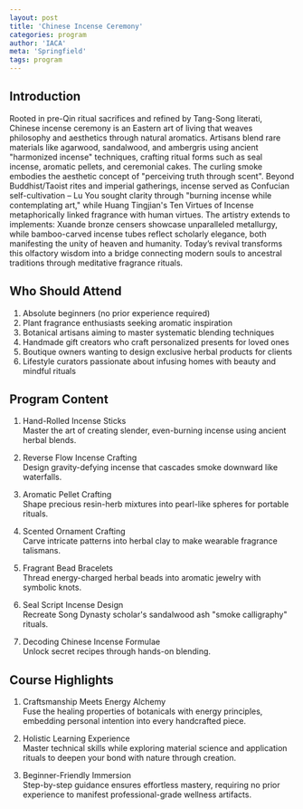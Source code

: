 ```yaml
---
layout: post
title: 'Chinese Incense Ceremony'
categories: program
author: 'IACA'
meta: 'Springfield'
tags: program
---
```


## Introduction

Rooted in pre-Qin ritual sacrifices and refined by Tang-Song literati, Chinese incense ceremony is an Eastern art of living that weaves philosophy and aesthetics through natural aromatics. Artisans blend rare materials like agarwood, sandalwood, and ambergris using ancient "harmonized incense" techniques, crafting ritual forms such as seal incense, aromatic pellets, and ceremonial cakes. The curling smoke embodies the aesthetic concept of "perceiving truth through scent". Beyond Buddhist/Taoist rites and imperial gatherings, incense served as Confucian self-cultivation – Lu You sought clarity through "burning incense while contemplating art," while Huang Tingjian's Ten Virtues of Incense metaphorically linked fragrance with human virtues. The artistry extends to implements: Xuande bronze censers showcase unparalleled metallurgy, while bamboo-carved incense tubes reflect scholarly elegance, both manifesting the unity of heaven and humanity. Today’s revival transforms this olfactory wisdom into a bridge connecting modern souls to ancestral traditions through meditative fragrance rituals.

## Who Should Attend

1. Absolute beginners (no prior experience required)
2. Plant fragrance enthusiasts seeking aromatic inspiration
3. Botanical artisans aiming to master systematic blending techniques
4. Handmade gift creators who craft personalized presents for loved ones
5. Boutique owners wanting to design exclusive herbal products for clients
6. Lifestyle curators passionate about infusing homes with beauty and mindful rituals

## Program Content

1. Hand-Rolled Incense Sticks  
   Master the art of creating slender, even-burning incense using ancient herbal blends.

2. Reverse Flow Incense Crafting  
   Design gravity-defying incense that cascades smoke downward like waterfalls.

3. Aromatic Pellet Crafting  
   Shape precious resin-herb mixtures into pearl-like spheres for portable rituals.

4. Scented Ornament Crafting  
   Carve intricate patterns into herbal clay to make wearable fragrance talismans.

5. Fragrant Bead Bracelets  
   Thread energy-charged herbal beads into aromatic jewelry with symbolic knots.

6. Seal Script Incense Design  
   Recreate Song Dynasty scholar's sandalwood ash "smoke calligraphy" rituals.

7. Decoding Chinese Incense Formulae  
   Unlock secret recipes through hands-on blending.

## Course Highlights

1. Craftsmanship Meets Energy Alchemy  
   Fuse the healing properties of botanicals with energy principles, embedding personal intention into every handcrafted piece.

2. Holistic Learning Experience  
   Master technical skills while exploring material science and application rituals to deepen your bond with nature through creation.

3. Beginner-Friendly Immersion  
   Step-by-step guidance ensures effortless mastery, requiring no prior experience to manifest professional-grade wellness artifacts.
